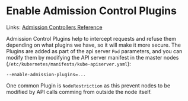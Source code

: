 # Enable Admission Control Plugins

Links: [Admission Controllers Reference](https://kubernetes.io/docs/reference/access-authn-authz/admission-controllers/)

Admission Control Plugins help to intercept requests and refuse them depending on what plugins we have, so it will make it more secure. The Plugins are added as part of the api server `Pod` parameters, and you can modify them by modifying the API server manifest in the master nodes (`/etc/kubernetes/manifests/kube-apiserver.yaml`):

```
--enable-admission-plugins=...
```

One common Plugin is `NodeRestriction` as this prevent nodes to be modified by API calls comming from outside the node itself.
